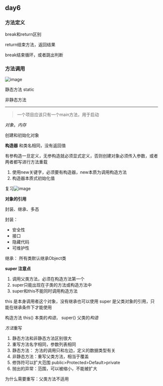 ## day6
### 方法定义

break和return区别

return结束方法，返回结果

break结束循环，或者跳出判断

### 方法调用

![image](https://user-images.githubusercontent.com/91414286/188770765-39350b5d-1100-4968-99a5-efdf1af35ffb.png)

静态方法 static

非静态方法

---

>一个项目应该只有一个main方法，用于启动

*对象*，*内存*

创建和初始化对象

**构造器**
和类名相同，没有返回值

有参构造一旦定义，无参构造就必须显式定义，否则创建对象必须传入参数，或者两者都写进行方法重载

1. 使用new关键字，必须要有构造器，new本质为调用构造方法
2. 构造器本质式初始化值

复习![image](https://user-images.githubusercontent.com/91414286/188784326-4d648ddb-3609-49f4-ae02-5e57d1c55dd6.png)

**对象的引用**

封装、继承、多态

封装：
- 安全性
- 接口
- 隐藏代码
- 可维护性

继承：
所有类默认继承Object类

**super 注意点**
1. 调用父类方法，必须在构造方法第一个 
2. super只能出现在子类的方法或构造方法中
3. super和this不能同时调用构造方法

this 是本身调用者这个对象，没有继承也可以使用 super 是父类对象的引用，只能在继承条件下才能使用

构造方法 this() 本类的*构造*，  super() 父类的*构造*

*方法*重写  
1. 静态方法和非静态方法区别很大
2. 重写方法名字相同，参数列表相同
3. 静态方法： 方法的调用只和左边，定义的数据类型有关
4. 非静态方法：重写父类方法，相当于覆盖
5. 修饰符可以扩大范围 public>Protected>Default>private
6. 抛出的异常：范围，可以被缩小，不能被扩大

为什么需要重写：父类方法不适用
